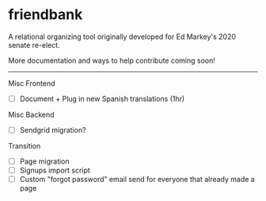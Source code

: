 # friendbank

A relational organizing tool originally developed for Ed Markey's 2020 senate re-elect.

More documentation and ways to help contribute coming soon!

----

Misc Frontend
- [ ] Document + Plug in new Spanish translations (1hr)

Misc Backend
- [ ] Sendgrid migration?

Transition
- [ ] Page migration
- [ ] Signups import script
- [ ] Custom "forgot password" email send for everyone that already made a page
